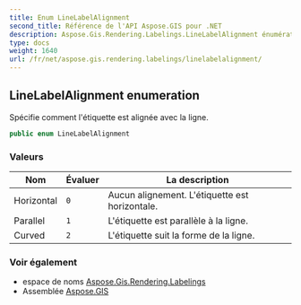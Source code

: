```yaml
---
title: Enum LineLabelAlignment
second_title: Référence de l'API Aspose.GIS pour .NET
description: Aspose.Gis.Rendering.Labelings.LineLabelAlignment énumération. Spécifie comment létiquette est alignée avec la ligne.
type: docs
weight: 1640
url: /fr/net/aspose.gis.rendering.labelings/linelabelalignment/
---
```

## LineLabelAlignment enumeration

Spécifie comment l'étiquette est alignée avec la ligne.

```csharp
public enum LineLabelAlignment
```

### Valeurs

| Nom | Évaluer | La description |
| --- | --- | --- |
| Horizontal | `0` | Aucun alignement. L'étiquette est horizontale. |
| Parallel | `1` | L'étiquette est parallèle à la ligne. |
| Curved | `2` | L'étiquette suit la forme de la ligne. |

### Voir également

* espace de noms [Aspose.Gis.Rendering.Labelings](../../aspose.gis.rendering.labelings/)
* Assemblée [Aspose.GIS](../../)


